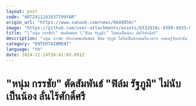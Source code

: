 ```yaml
---
layout: post
code: "ART2411141637I99YAR"
origin_url: "https://www.sanook.com/news/9649050/"
image: "https://github.com/user-attachments/assets/b532d16c-9399-4933-947e-c0ea781c64c6"
title: "\"หนุ่ม กรรชัย\" ตัดสัมพันธ์ \"ฟิล์ม รัฐภูมิ\" ไม่นับเป็นน้อง ลั่นไร้ศักดิ์ศรี"
description: "หนุ่ม กรรชัย ประกาศตัดสัมพันธ์ ฟิล์ม รัฐภูมิ ไม่ได้เป็นน้องผมในวงการ แค่คนรู้จักเท่านั้น "
category: "ENTERTAINMENT"
language: "th"
date: 2024-11-14T16:41:03.091Z
---
```


# "หนุ่ม กรรชัย" ตัดสัมพันธ์ "ฟิล์ม รัฐภูมิ" ไม่นับเป็นน้อง ลั่นไร้ศักดิ์ศรี